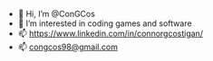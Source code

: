 - 👋 Hi, I’m @ConGCos
- 👀 I’m interested in coding games and software
- 📫 https://www.linkedin.com/in/connorgcostigan/
- 📫 congcos98@gmail.com

<!---
ConGCos/ConGCos is a ✨ special ✨ repository because its `README.md` (this file) appears on your GitHub profile.
You can click the Preview link to take a look at your changes.
--->
